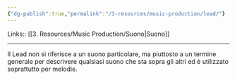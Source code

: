```yaml
---
{"dg-publish":true,"permalink":"/3-resources/music-production/lead/"}
---
```


Links:: [[3. Resources/Music Production/Suono\|Suono]]

---
Il Lead non si riferisce a un suono particolare, ma piuttosto a un termine generale per descrivere qualsiasi suono che sta sopra gli altri ed è utilizzato soprattutto per melodie.

